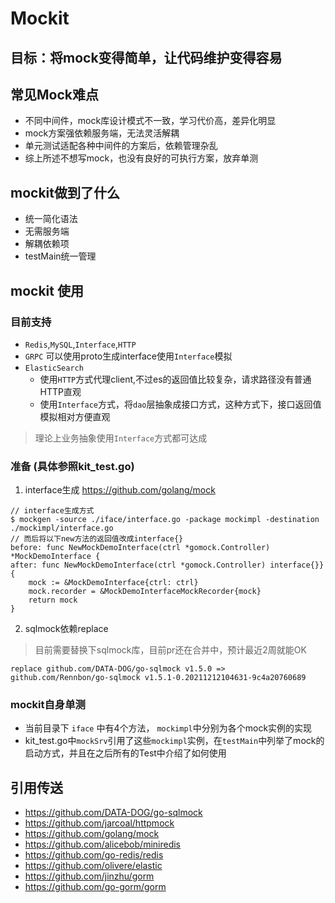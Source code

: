 # Mockit
## 目标：将mock变得简单，让代码维护变得容易

## 常见Mock难点
- 不同中间件，mock库设计模式不一致，学习代价高，差异化明显
- mock方案强依赖服务端，无法灵活解耦
- 单元测试适配各种中间件的方案后，依赖管理杂乱
- 综上所述不想写mock，也没有良好的可执行方案，放弃单测
## mockit做到了什么
- 统一简化语法
- 无需服务端
- 解耦依赖项
- testMain统一管理

## mockit 使用
### 目前支持
- `Redis`,`MySQL`,`Interface`,`HTTP`
- `GRPC` 可以使用proto生成interface使用`Interface`模拟
- `ElasticSearch`
    + 使用`HTTP`方式代理client,不过es的返回值比较复杂，请求路径没有普通HTTP直观
    + 使用`Interface`方式，将`dao`层抽象成接口方式，这种方式下，接口返回值模拟相对方便直观

> 理论上业务抽象使用`Interface`方式都可达成

### 准备 (具体参照kit_test.go)
1. interface生成 https://github.com/golang/mock
```golang
// interface生成方式
$ mockgen -source ./iface/interface.go -package mockimpl -destination ./mockimpl/interface.go
// 而后将以下new方法的返回值改成interface{}
before: func NewMockDemoInterface(ctrl *gomock.Controller) *MockDemoInterface {
after: func NewMockDemoInterface(ctrl *gomock.Controller) interface{}} {
    mock := &MockDemoInterface{ctrl: ctrl}
    mock.recorder = &MockDemoInterfaceMockRecorder{mock}
    return mock
}
``` 
2. sqlmock依赖replace
> 目前需要替换下sqlmock库，目前pr还在合并中，预计最近2周就能OK
```
replace github.com/DATA-DOG/go-sqlmock v1.5.0 => github.com/Rennbon/go-sqlmock v1.5.1-0.20211212104631-9c4a20760689
```
### mockit自身单测
- 当前目录下 `iface` 中有4个方法， `mockimpl`中分别为各个mock实例的实现
- kit_test.go中`mockSrv`引用了这些`mockimpl`实例，在`testMain`中列举了mock的启动方式，并且在之后所有的Test中介绍了如何使用

## 引用传送
- https://github.com/DATA-DOG/go-sqlmock
- https://github.com/jarcoal/httpmock
- https://github.com/golang/mock
- https://github.com/alicebob/miniredis
- https://github.com/go-redis/redis
- https://github.com/olivere/elastic
- https://github.com/jinzhu/gorm
- https://github.com/go-gorm/gorm

